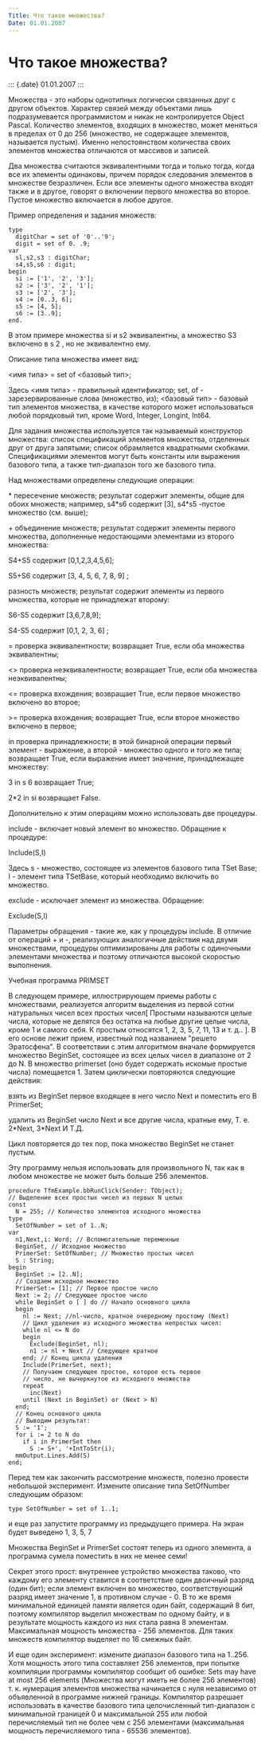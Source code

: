 ```yaml
---
Title: Что такое множества?
Date: 01.01.2007
---
```



Что такое множества?
====================

::: {.date}
01.01.2007
:::

Множества - это наборы однотипных логически связанных друг с другом
объектов. Характер связей между объектами лишь подразумевается
программистом и никак не контролируется Object Pascal. Количество
элементов, входящих в множество, может меняться в пределах от 0 до 256
(множество, не содержащее элементов, называется пустым). Именно
непостоянством количества своих элементов множества отличаются от
массивов и записей.

Два множества считаются эквивалентными тогда и только тогда, когда все
их элементы одинаковы, причем порядок следования элементов в множестве
безразличен. Если все элементы одного множества входят также и в другое,
говорят о включении первого множества во второе. Пустое множество
включается в любое другое.

Пример определения и задания множеств:

    type 
      digitChar = set of '0'..'9'; 
      digit = set of 0. .9; 
    var 
      sl,s2,s3 : digitChar; 
      s4,s5,s6 : digit; 
    begin 
      si := ['1', '2', '3']; 
      s2 := ['3', '2', '1']; 
      s3 := ['2', '3']; 
      s4 := [0..3, 6]; 
      s5 := [4, 5]; 
      s6 := [3..9]; 
    end. 

В этом примере множества si и s2 эквивалентны, а множество S3 включено в
s 2 , но не эквивалентно ему.

Описание типа множества имеет вид:

\<имя типа\> = set of \<базовый тип\>;

Здесь \<имя типа\> - правильный идентификатор; set, of -
зарезервированные слова (множество, из); \<базовый тип\> - базовый тип
элементов множества, в качестве которого может использоваться любой
порядковый тип, кроме Word, Integer, Longint, Int64.

Для задания множества используется так называемый конструктор множества:
список спецификаций элементов множества, отделенных друг от друга
запятыми; список обрамляется квадратными скобками. Спецификациями
элементов могут быть константы или выражения базового типа, а также
тип-диапазон того же базового типа.

Над множествами определены следующие операции:

\* пересечение множеств; результат содержит элементы, общие для обоих
множеств; например, s4\*s6 содержит \[3\], s4\*s5 -пустое множество (см.
выше);

\+ объединение множеств; результат содержит элементы первого множества,
дополненные недостающими элементами из второго множества:

S4+S5 содержит \[0,1,2,3,4,5,6\];

S5+S6 содержит \[3, 4, 5, 6, 7, 8, 9\] ;

разность множеств; результат содержит элементы из первого множества,
которые не принадлежат второму:

S6-S5 содержит \[3,6,7,8,9\];

S4-S5 содержит \[0,1, 2, 3, 6\] ;

= проверка эквивалентности; возвращает True, если оба множества
эквивалентны;

\<\> проверка неэквивалентности; возвращает True, если оба множества
неэквивалентны;

\<= проверка вхождения; возвращает True, если первое множество включено
во второе;

\>= проверка вхождения; возвращает True, если второе множество включено
в первое;

in проверка принадлежности; в этой бинарной операции первый элемент -
выражение, а второй - множество одного и того же типа; возвращает True,
если выражение имеет значение, принадлежащее множеству:

3 in s 6 возвращает True;

2\*2 in si возвращает False.

Дополнительно к этим операциям можно использовать две процедуры.

include - включает новый элемент во множество. Обращение к процедуре:

Include(S,I)

Здесь s - множество, состоящее из элементов базового типа TSet Base; I -
элемент типа TSetBase, который необходимо включить во множество.

exclude - исключает элемент из множества. Обращение:

Exclude(S,I)

Параметры обращения - такие же, как у процедуры include. В отличие от
операций + и -, реализующих аналогичные действия над двумя множествами,
процедуры оптимизированы для работы с одиночными элементами множества и
поэтому отличаются высокой скоростью выполнения.

Учебная программа PRIMSET

В следующем примере, иллюстрирующем приемы работы с множествами,
реализуется алгоритм выделения из первой сотни натуральных чисел всех
простых чисел\[ Простыми называются целые числа, которые не делятся без
остатка на любые другие целые числа, кроме 1 и самого себя. К простым
относятся 1, 2, 3, 5, 7, 11, 13 и т. д.. \]. В его основе лежит прием,
известный под названием \"решето Эратосфена\". В соответствии с этим
алгоритмом вначале формируется множество BeginSet, состоящее из всех
целых чисел в диапазоне от 2 до N. В множество primerset (оно будет
содержать искомые простые числа) помещается 1. Затем циклически
повторяются следующие действия:

взять из BeginSet первое входящее в него число Next и поместить его В
PrimerSet;

удалить из BeginSet число Next и все другие числа, кратные ему, Т. е.
2\*Next, 3\*Next И Т.Д.

Цикл повторяется до тех пор, пока множество BeginSet не станет пустым.

Эту программу нельзя использовать для произвольного N, так как в любом
множестве не может быть больше 256 элементов.

    procedure TfmExample.bbRunClick(Sender: TObject); 
    // Выделение всех простых чисел из первых N целых 
    const 
      N = 255; // Количество элементов исходного множества 
    type 
      SetOfNumber = set of 1..N; 
    var 
      n1,Next,i: Word; // Вспомогательные переменные 
      BeginSet, // Исходное множество 
      PrimerSet: SetOfNumber; // Множество простых чисел 
      S : String; 
    begin 
      BeginSet := [2..N]; 
      // Создаем исходное множество 
      PrimerSet:= [1]; // Первое простое число 
      Next := 2; // Следующее простое число 
      while BeginSet о [ ] do // Начало основного цикла 
      begin 
        nl := Next; //nl-число, кратное очередному простому (Next) 
        // Цикл удаления из исходного множества непростых чисел: 
        while nl <= N do 
        begin 
          Exclude(BeginSet, nl); 
          n1 := nl + Next // Следующее кратное 
        end; // Конец цикла удаления 
        Include(PrimerSet, next); 
        // Получаем следующее простое, которое есть первое 
        // число, не вычеркнутое из исходного множества 
        repeat 
          inc(Next) 
        until (Next in BeginSet) or (Next > N) 
      end; 
      // Конец основного цикла 
      // Выводим результат: 
      S := '1'; 
      for i := 2 to N do 
        if i in PrimerSet then 
          S := S+', '+IntToStr(i); 
      mmOutput.Lines.Add(S) 
    end; 

Перед тем как закончить рассмотрение множеств, полезно провести
небольшой эксперимент. Измените описание типа SetOfNumber следующим
образом:

    type SetOfNumber = set of 1..1; 

и еще раз запустите программу из предыдущего примера. На экран будет
выведено 1, 3, 5, 7

Множества BeginSet и PrimerSet состоят теперь из одного элемента, а
программа сумела поместить в них не менее семи!

Секрет этого прост: внутреннее устройство множества таково, что каждому
его элементу ставится в соответствие один двоичный разряд (один бит);
если элемент включен во множество, соответствующий разряд имеет значение
1, в противном случае - 0. В то же время минимальной единицей памяти
является один байт, содержащий 8 бит, поэтому компилятор выделил
множествам по одному байту, и в результате мощность каждого из них стала
равна 8 элементам. Максимальная мощность множества - 256 элементов. Для
таких множеств компилятор выделяет по 16 смежных байт.

И еще один эксперимент: измените диапазон базового типа на 1..256. Хотя
мощность этого типа составляет 256 элементов, при попытке компиляции
программы компилятор сообщит об ошибке: Sets may have at most 256
elements (Множества могут иметь не более 256 элементов) т. к. нумерация
элементов множества начинается с нуля независимо от объявленной в
программе нижней границы. Компилятор разрешает использовать в качестве
базового типа целочисленный тип-диапазон с минимальной границей 0 и
максимальной 255 или любой перечисляемый тип не более чем с 256
элементами (максимальная мощность перечисляемого типа - 65536
элементов).
